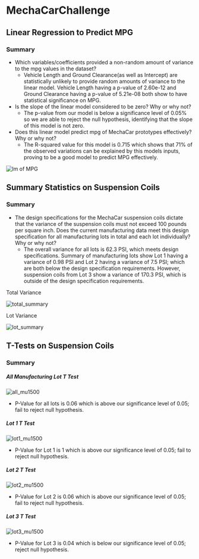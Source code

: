 # MechaCarChallenge

## Linear Regression to Predict MPG
### Summary

- Which variables/coefficients provided a non-random amount of variance to the mpg values in the dataset?
  - Vehicle Length and Ground Clearance(as well as Intercept) are statistically unlikely to provide random amounts of variance to the linear model. Vehicle Length having a p-value of 2.60e-12 and Ground Clearance having a p-value of 5.21e-08 both show to have statistical significance on MPG.
- Is the slope of the linear model considered to be zero? Why or why not?
  - The p-value from our model is below a significance level of 0.05% so we are able to reject the null hypothesis, identifying that the slope of this model is not zero. 
- Does this linear model predict mpg of MechaCar prototypes effectively? Why or why not?
  - The R-squared value for this model is 0.715 which shows that 71% of the observed variations can be explained by this models inputs, proving to be a good model to predict MPG effectively.

![lm of MPG](https://user-images.githubusercontent.com/74840026/135731826-743fdd32-cea7-4bc5-831e-20919b14f1bb.PNG)

## Summary Statistics on Suspension Coils
### Summary

- The design specifications for the MechaCar suspension coils dictate that the variance of the suspension coils must not exceed 100 pounds per square inch. Does the current manufacturing data meet this design specification for all manufacturing lots in total and each lot individually? Why or why not?
  - The overall variance for all lots is 62.3 PSI, which meets design specifications.  Summary of manufacturing lots show Lot 1 having a variance of 0.98 PSI and Lot 2 having a variance of 7.5 PSI; which are both below the design specification requirements.  However, suspension coils from Lot 3 show a variance of 170.3 PSI, which is outside of the design specification requirements.

Total Variance

![total_summary](https://user-images.githubusercontent.com/74840026/135732750-c313c87a-56ec-4fb4-8291-e5c601e86bd9.PNG)
<br>

Lot Variance

![lot_summary](https://user-images.githubusercontent.com/74840026/135732752-a77aa29a-595c-41e0-9c71-2b2ba5cc3c95.PNG)

## T-Tests on Suspension Coils
### Summary
##### All Manufacturing Lot T Test

![all_mu1500](https://user-images.githubusercontent.com/74840026/135733347-42c801f9-58d4-4cc5-ad3d-d138b4ec3c59.PNG)
- P-Value for all lots is 0.06 which is above our significance level of 0.05; fail to reject null hypothesis.


##### Lot 1 T Test

![lot1_mu1500](https://user-images.githubusercontent.com/74840026/135733314-df781499-3b07-409e-b8a6-565fcf8177bb.PNG)
- P-Value for Lot 1 is 1 which is above our significance level of 0.05; fail to reject null hypothesis.


##### Lot 2 T Test

![lot2_mu1500](https://user-images.githubusercontent.com/74840026/135733316-2146b29c-2aee-423a-b770-9f8a037356ff.PNG)
- P-Value for Lot 2 is 0.06 which is above our significance level of 0.05; fail to reject null hypothesis.


##### Lot 3 T Test

![lot3_mu1500](https://user-images.githubusercontent.com/74840026/135733319-dc3b5f3c-0130-431c-adc1-47eedf63f99b.PNG)
- P-Value for Lot 3 is 0.04 which is below our significance level of 0.05; reject null hypothesis.



